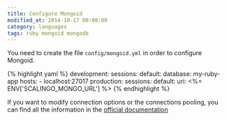 ```yaml
---
title: Configure Mongoid
modified_at: 2014-10-17 00:00:00
category: languages
tags: ruby mongoid mongodb
---
```


You need to create the file `config/mongoid.yml` in order to configure Mongoid.

{% highlight yaml %}
development:
  sessions:
    default:
      database: my-ruby-app
      hosts:
        - localhost:27017
production:
  sessions:
    default:
      uri: <%= ENV['SCALINGO_MONGO_URL'] %>
{% endhighlight %}

If you want to modify connection options or the connections pooling, you can
find all the information in the [official
documentation](http://mongoid.org/en/mongoid/docs/installation.html)

